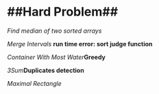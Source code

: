 ##Hard Problem##
========

*Find median of two sorted arrays*

*Merge Intervals* **run time error: sort judge function**

*Container With Most Water***Greedy**

*3Sum***Duplicates detection**

*Maximal Rectangle* 

